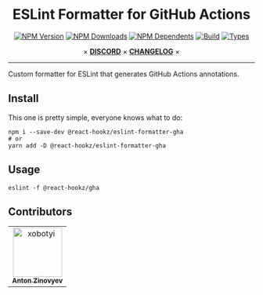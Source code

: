 <div align="center">

# ESLint Formatter for GitHub Actions

[![NPM Version](https://flat.badgen.net/npm/v/@react-hookz/eslint-formatter-gha)](https://www.npmjs.com/package/@react-hookz/eslint-formatter-gha)
[![NPM Downloads](https://flat.badgen.net/npm/dm/@react-hookz/eslint-formatter-gha)](https://www.npmjs.com/package/@react-hookz/eslint-formatter-gha)
[![NPM Dependents](https://flat.badgen.net/npm/dependents/@react-hookz/eslint-formatter-gha)](https://www.npmjs.com/package/@react-hookz/eslint-formatter-gha)
[![Build](https://img.shields.io/github/actions/workflow/status/react-hookz/eslint-formatter-gha/ci-cd.yml?branch=master&style=flat-square)](https://github.com/react-hookz/eslint-formatter-gha/actions)
[![Types](https://flat.badgen.net/npm/types/@react-hookz/eslint-formatter-gha)](https://www.npmjs.com/package/@react-hookz/eslint-formatter-gha)

× **[DISCORD](https://discord.gg/Fjwphtu65f)** ×
**[CHANGELOG](https://github.com/react-hookz/eslint-formatter-gha/blob/master/CHANGELOG.md)** ×

</div>

---

Custom formatter for ESLint that generates GitHub Actions annotations.

## Install

This one is pretty simple, everyone knows what to do:

```shell
npm i --save-dev @react-hookz/eslint-formatter-gha
# or
yarn add -D @react-hookz/eslint-formatter-gha
```

## Usage

```shell
eslint -f @react-hookz/gha
```

## Contributors

<!-- readme: collaborators,contributors,semantic-release-bot/-,lint-action/- -start -->
<table>
<tr>
    <td align="center">
        <a href="https://github.com/xobotyi">
            <img src="https://avatars.githubusercontent.com/u/6178739?v=4" width="100;" alt="xobotyi"/>
            <br />
            <sub><b>Anton Zinovyev</b></sub>
        </a>
    </td></tr>
</table>
<!-- readme: collaborators,contributors,semantic-release-bot/-,lint-action/- -end -->
